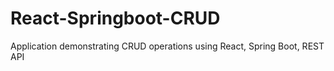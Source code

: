 # React-Springboot-CRUD
Application demonstrating CRUD operations using React, Spring Boot, REST API
